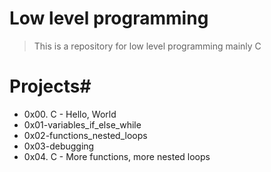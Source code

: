 # Low level programming 
> This is a repository for low level programming mainly C
# Projects#
* 0x00. C - Hello, World
* 0x01-variables_if_else_while
* 0x02-functions_nested_loops
* 0x03-debugging
* 0x04. C - More functions, more nested loops

